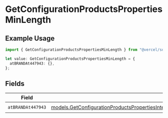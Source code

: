 # GetConfigurationProductsPropertiesMinLength

## Example Usage

```typescript
import { GetConfigurationProductsPropertiesMinLength } from "@vercel/sdk/models/getconfigurationproductsop.js";

let value: GetConfigurationProductsPropertiesMinLength = {
  atBRANDAt447943: {},
};
```

## Fields

| Field                                                                                                                                                                                                  | Type                                                                                                                                                                                                   | Required                                                                                                                                                                                               | Description                                                                                                                                                                                            |
| ------------------------------------------------------------------------------------------------------------------------------------------------------------------------------------------------------ | ------------------------------------------------------------------------------------------------------------------------------------------------------------------------------------------------------ | ------------------------------------------------------------------------------------------------------------------------------------------------------------------------------------------------------ | ------------------------------------------------------------------------------------------------------------------------------------------------------------------------------------------------------ |
| `atBRANDAt447943`                                                                                                                                                                                      | [models.GetConfigurationProductsPropertiesIntegrationsResponse200ApplicationJSONAtBRANDAt447943](../models/getconfigurationproductspropertiesintegrationsresponse200applicationjsonatbrandat447943.md) | :heavy_check_mark:                                                                                                                                                                                     | N/A                                                                                                                                                                                                    |